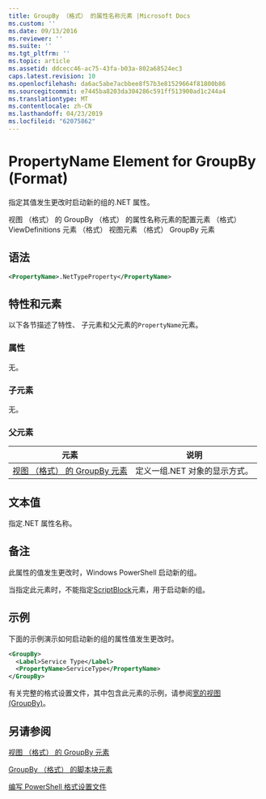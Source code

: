 ```yaml
---
title: GroupBy （格式） 的属性名称元素 |Microsoft Docs
ms.custom: ''
ms.date: 09/13/2016
ms.reviewer: ''
ms.suite: ''
ms.tgt_pltfrm: ''
ms.topic: article
ms.assetid: ddcecc46-ac75-43fa-b03a-802a68524ec3
caps.latest.revision: 10
ms.openlocfilehash: da6ac5abe7acbbee8f57b3e81529664f81800b86
ms.sourcegitcommit: e7445ba8203da304286c591ff513900ad1c244a4
ms.translationtype: MT
ms.contentlocale: zh-CN
ms.lasthandoff: 04/23/2019
ms.locfileid: "62075862"
---
```

# <a name="propertyname-element-for-groupby-format"></a>PropertyName Element for GroupBy (Format)

指定其值发生更改时启动新的组的.NET 属性。

视图 （格式） 的 GroupBy （格式） 的属性名称元素的配置元素 （格式） ViewDefinitions 元素 （格式） 视图元素 （格式） GroupBy 元素

## <a name="syntax"></a>语法

```xml
<PropertyName>.NetTypeProperty</PropertyName>
```

## <a name="attributes-and-elements"></a>特性和元素

以下各节描述了特性、 子元素和父元素的`PropertyName`元素。

### <a name="attributes"></a>属性

无。

### <a name="child-elements"></a>子元素

无。

### <a name="parent-elements"></a>父元素

|元素|说明|
|-------------|-----------------|
|[视图 （格式） 的 GroupBy 元素](./groupby-element-for-view-format.md)|定义一组.NET 对象的显示方式。|

## <a name="text-value"></a>文本值

指定.NET 属性名称。

## <a name="remarks"></a>备注

此属性的值发生更改时，Windows PowerShell 启动新的组。

当指定此元素时，不能指定[ScriptBlock](./scriptblock-element-for-groupby-format.md)元素，用于启动新的组。

## <a name="example"></a>示例

下面的示例演示如何启动新的组的属性值发生更改时。

```xml
<GroupBy>
  <Label>Service Type</Label>
  <PropertyName>ServiceType</PropertyName>
</GroupBy>

```

有关完整的格式设置文件，其中包含此元素的示例，请参阅[宽的视图 (GroupBy)](./wide-view-groupby.md)。

## <a name="see-also"></a>另请参阅

[视图 （格式） 的 GroupBy 元素](./groupby-element-for-view-format.md)

[GroupBy （格式） 的脚本块元素](./scriptblock-element-for-groupby-format.md)

[编写 PowerShell 格式设置文件](./writing-a-powershell-formatting-file.md)
